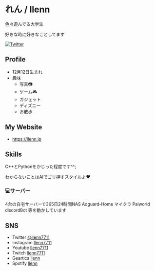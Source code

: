 # れん / llenn
色々遊んでる大学生

好きな時に好きなことしてます

[![Twitter](https://img.shields.io/badge/TWITTER-@llenn7711-1DA1F2.svg?logo=twitter&style=for-the-badge)](https://twitter.com/llenn7711)

## Profile
- 12月12日生まれ
- 趣味
  - 写真📷
  - ゲーム🎮
  - ガジェット
  - ディズニー
  - お散歩

## My Website
- https://llenn.jp

## Skills
C++とPythonをかじった程度です^^;

わからないことはAIでゴリ押すスタイルよ♥️

### 💻サーバー
4台の自宅サーバーで365日24時間NAS Adguard-Home マイクラ Palworld discordBot 等を動かしています

## SNS
- Twitter
 [@llenn7711](https://twitter.com/llenn7711)
- Instagram
 [llenn7711](https://www.instagram.com/llenn7711/)
- Youtube
 [llenn7711](https://www.youtube.com/@llenn7711)
- Twitch
 [llenn7711](https://www.twitch.tv/llenn7711)
- Geartics
 [llenn](https://www.geartics.com/llenn)
- Spotify
 [llёnn](https://open.spotify.com/user/nf1kerwm7qkixidqeojw2ia2c?si=b534ac4dd7f345cf)
